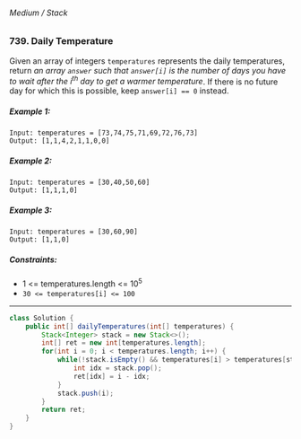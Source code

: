 ###### Medium / Stack

### 739. Daily Temperature

Given an array of integers `temperatures` represents the daily temperatures, return _an array `answer` such that `answer[i]` is the number of days you have to wait after the i<sup>th</sup> day to get a warmer temperature_. If there is no future day for which this is possible, keep `answer[i] == 0` instead.

 

##### Example 1:
```
Input: temperatures = [73,74,75,71,69,72,76,73]
Output: [1,1,4,2,1,1,0,0]
```
##### Example 2:
```
Input: temperatures = [30,40,50,60]
Output: [1,1,1,0]
```
##### Example 3:
```
Input: temperatures = [30,60,90]
Output: [1,1,0]
``` 

##### Constraints:

- 1 <= temperatures.length <= 10<sup>5</sup>
- `30 <= temperatures[i] <= 100`

***

```java
class Solution {
    public int[] dailyTemperatures(int[] temperatures) {
        Stack<Integer> stack = new Stack<>();
        int[] ret = new int[temperatures.length];
        for(int i = 0; i < temperatures.length; i++) {
            while(!stack.isEmpty() && temperatures[i] > temperatures[stack.peek()]) {
                int idx = stack.pop();
                ret[idx] = i - idx;
            }
            stack.push(i);
        }
        return ret;
    }
}
```
